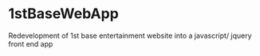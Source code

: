 # 1stBaseWebApp
Redevelopment of 1st base entertainment website into a javascript/ jquery front end app
